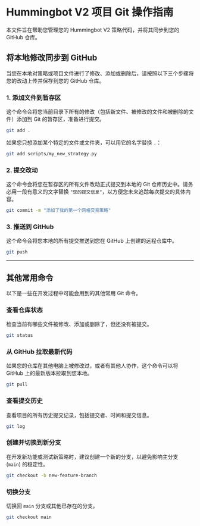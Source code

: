 # Hummingbot V2 项目 Git 操作指南

本文件旨在帮助您管理您的 Hummingbot V2 策略代码，并将其同步到您的 GitHub 仓库。

## 将本地修改同步到 GitHub

当您在本地对策略或项目文件进行了修改、添加或删除后，请按照以下三个步骤将您的改动上传并保存到您的 GitHub 仓库。

### 1. 添加文件到暂存区

这个命令会将您当前目录下所有的修改（包括新文件、被修改的文件和被删除的文件）添加到 Git 的暂存区，准备进行提交。

```bash
git add .
```

如果您只想添加某个特定的文件或文件夹，可以用它的名字替换 `.`：

```bash
git add scripts/my_new_strategy.py
```

### 2. 提交改动

这个命令会将您在暂存区的所有文件改动正式提交到本地的 Git 仓库历史中。请务必用一段有意义的文字替换 `"您的提交信息"`，以方便您未来追踪每次提交的具体内容。

```bash
git commit -m "添加了我的第一个网格交易策略"
```

### 3. 推送到 GitHub

这个命令会将您本地的所有提交推送到您在 GitHub 上创建的远程仓库中。

```bash
git push
```

---

## 其他常用命令

以下是一些在开发过程中可能会用到的其他常用 Git 命令。

### 查看仓库状态

检查当前有哪些文件被修改、添加或删除了，但还没有被提交。

```bash
git status
```

### 从 GitHub 拉取最新代码

如果您的仓库在其他电脑上被修改过，或者有其他人协作，这个命令可以将 GitHub 上的最新版本拉取到您本地。

```bash
git pull
```

### 查看提交历史

查看项目的所有历史提交记录，包括提交者、时间和提交信息。

```bash
git log
```

### 创建并切换到新分支

在开发新功能或测试新策略时，建议创建一个新的分支，以避免影响主分支 (`main`) 的稳定性。

```bash
git checkout -b new-feature-branch
```

### 切换分支

切换回 `main` 分支或其他已存在的分支。

```bash
git checkout main
```
